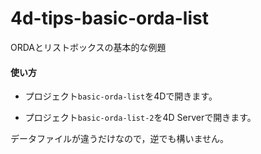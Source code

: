 # 4d-tips-basic-orda-list
ORDAとリストボックスの基本的な例題

#### 使い方

* プロジェクト``basic-orda-list``を4Dで開きます。

* プロジェクト``basic-orda-list-2``を4D Serverで開きます。

データファイルが違うだけなので，逆でも構いません。
